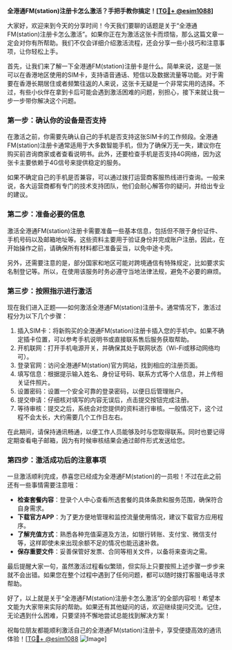 **全港通FM(station)注册卡怎么激活？手把手教你搞定！[[TG💪+ @esim1088](https://t.me/s/esim1088)]**

大家好，欢迎来到今天的分享时间！今天我们要聊的话题是关于“全港通FM(station)注册卡怎么激活”。如果你正在为激活这张卡而烦恼，那么这篇文章一定会对你有所帮助。我们不仅会详细介绍激活流程，还会分享一些小技巧和注意事项，让你轻松上手。

首先，让我们来了解一下全港通FM(station)注册卡是什么。简单来说，这是一张可以在香港地区使用的SIM卡，支持语音通话、短信以及数据流量等功能。对于需要在香港长期居住或者频繁往返的人来说，这张卡无疑是一个非常实用的选择。不过，有些小伙伴在拿到卡后可能会遇到激活困难的问题，别担心，接下来就让我一步一步带你解决这个问题。

### 第一步：确认你的设备是否支持

在激活之前，你需要先确认自己的手机是否支持这张SIM卡的工作频段。全港通FM(station)注册卡通常适用于大多数智能手机，但为了确保万无一失，建议你在购买前咨询商家或者查看说明书。此外，还要检查手机是否支持4G网络，因为这张卡主要依赖于4G信号来提供稳定的服务。

如果不确定自己的手机是否兼容，可以通过拨打运营商客服热线进行查询。一般来说，各大运营商都有专门的技术支持团队，他们会耐心解答你的疑问，并给出专业的建议。

### 第二步：准备必要的信息

激活全港通FM(station)注册卡需要准备一些基本信息，包括但不限于身份证件、手机号码以及邮箱地址等。这些资料主要用于验证身份并完成账户注册。因此，在开始操作之前，请确保所有材料都已准备妥当，以免中途卡壳。

另外，还需要注意的是，部分国家和地区可能对跨境通信有特殊规定，比如要求实名制登记等。所以，在使用该服务时务必遵守当地法律法规，避免不必要的麻烦。

### 第三步：按照指示进行激活

现在我们进入正题——如何激活全港通FM(station)注册卡。通常情况下，激活过程分为以下几个步骤：

1. 插入SIM卡：将新购买的全港通FM(station)注册卡插入您的手机中。如果不确定插卡位置，可以参考手机说明书或直接联系售后服务获取帮助。
2. 开机联网：打开手机电源开关，并确保其处于联网状态（Wi-Fi或移动网络均可）。
3. 登录官网：访问全港通FM(station)官方网站，找到相应的注册页面。
4. 填写信息：根据提示输入姓名、身份证号码、联系方式等个人信息，并上传相关证件照片。
5. 设置密码：设置一个安全可靠的登录密码，以便日后管理账户。
6. 提交申请：仔细核对填写的内容无误后，点击提交按钮完成注册。
7. 等待审核：提交之后，系统会对您提供的资料进行审核。一般情况下，这个过程不会太长，大约需要几个工作日左右。

在此期间，请保持通讯畅通，以便工作人员能够及时与您取得联系。同时也要记得定期查看电子邮箱，因为有时候审核结果会通过邮件形式发送给您。

### 第四步：激活成功后的注意事项

一旦激活顺利完成，恭喜您已经成为全港通FM(station)的一员啦！不过在此之前还有一些事情需要注意哦：

- **检查套餐内容**：登录个人中心查看所选套餐的具体条款和服务范围，确保符合自身需求。
- **下载官方APP**：为了更方便地管理和监控流量使用情况，建议下载官方应用程序。
- **了解充值方式**：熟悉各种充值渠道及方法，如银行转账、支付宝、微信支付等，这样即使未来出现余额不足的情况也能迅速补救。
- **保存重要文件**：妥善保管好发票、合同等相关文件，以备将来查询之需。

最后提醒大家一句，虽然激活过程看似繁琐，但实际上只要按照上述步骤一步步来就不会出错。如果您在整个过程中遇到了任何问题，都可以随时拨打客服电话寻求帮助。

好了，以上就是关于“全港通FM(station)注册卡怎么激活”的全部内容啦！希望本文能为大家带来实际的帮助。如果还有其他疑问的话，欢迎继续提问交流。记住，无论遇到什么困难，只要坚持不懈地尝试总能找到解决方案！

祝每位朋友都能顺利激活自己的全港通FM(station)注册卡，享受便捷高效的通讯体验！[[TG💪+ @esim1088](https://t.me/s/esim1088) ![Image](https://i.postimg.cc/4NQfJmqS/Snipaste-2025-05-13-00-14-12.png)]